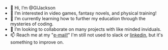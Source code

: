- 👋 Hi, I’m @GIJackson
- 👀 I’m interested in video games, fantasy novels, and physical training!
- 🌱 I’m currently learning how to further my education through the mysteries of coding.
- 💞️ I’m looking to collaborate on many projects with like minded inviduals. 
- 📫 Reach me at my "<a href="mailto:gijcancer@gmail.com">e-mail!</a>" I'm still not used to slack or <a href="https://www.linkedin.com/in/guillermo-jackson-40846723a">linkedin</a>, but it's something to improve on. 

<!---
GIJackson/GIJackson is a ✨ special ✨ repository because its `README.md` (this file) appears on your GitHub profile.
You can click the Preview link to take a look at your changes.
--->
